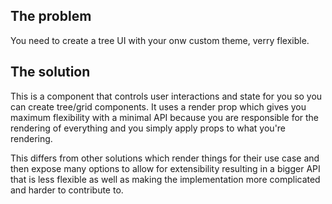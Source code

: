 ## The problem

You need to create a tree UI with your onw custom theme, verry flexible.


## The solution

This is a component that controls user interactions and state for you so you can create tree/grid components. It uses a render prop which gives you maximum flexibility with a minimal API because you are responsible for the rendering of everything and you simply apply props to what you're rendering.

This differs from other solutions which render things for their use case and then expose many options to allow for extensibility resulting in a bigger API that is less flexible as well as making the implementation more complicated and harder to contribute to.
